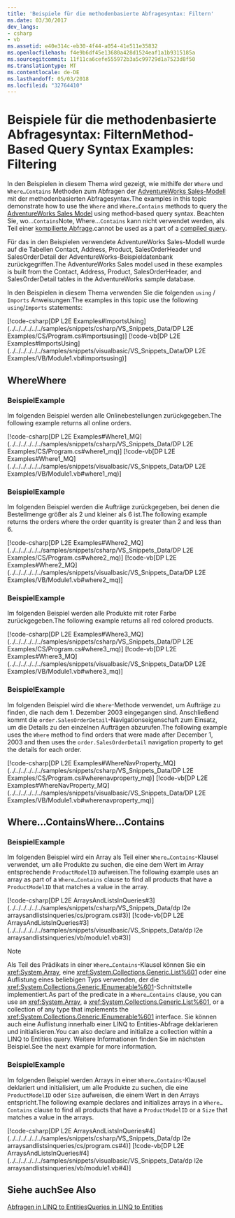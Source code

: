 ```yaml
---
title: 'Beispiele für die methodenbasierte Abfragesyntax: Filtern'
ms.date: 03/30/2017
dev_langs:
- csharp
- vb
ms.assetid: e40e314c-eb30-4f44-a054-41e511e35832
ms.openlocfilehash: f4e9b6df45e13680a428d1524eaf1a1b9315185a
ms.sourcegitcommit: 11f11ca6cefe555972b3a5c99729d1a7523d8f50
ms.translationtype: MT
ms.contentlocale: de-DE
ms.lasthandoff: 05/03/2018
ms.locfileid: "32764410"
---
```

# <a name="method-based-query-syntax-examples-filtering"></a><span data-ttu-id="0c15b-102">Beispiele für die methodenbasierte Abfragesyntax: Filtern</span><span class="sxs-lookup"><span data-stu-id="0c15b-102">Method-Based Query Syntax Examples: Filtering</span></span>
<span data-ttu-id="0c15b-103">In den Beispielen in diesem Thema wird gezeigt, wie mithilfe der `Where` und `Where…Contains` Methoden zum Abfragen der [AdventureWorks Sales-Modell](http://msdn.microsoft.com/library/f16cd988-673f-4376-b034-129ca93c7832) mit der methodenbasierten Abfragesyntax.</span><span class="sxs-lookup"><span data-stu-id="0c15b-103">The examples in this topic demonstrate how to use the `Where` and `Where…Contains` methods to query the [AdventureWorks Sales Model](http://msdn.microsoft.com/library/f16cd988-673f-4376-b034-129ca93c7832) using method-based query syntax.</span></span> <span data-ttu-id="0c15b-104">Beachten Sie, wo...`Contains`</span><span class="sxs-lookup"><span data-stu-id="0c15b-104">Note, Where…`Contains`</span></span> <span data-ttu-id="0c15b-105">kann nicht verwendet werden, als Teil einer [kompilierte Abfrage](../../../../../../docs/framework/data/adonet/ef/language-reference/compiled-queries-linq-to-entities.md).</span><span class="sxs-lookup"><span data-stu-id="0c15b-105">cannot be used as a part of a [compiled query](../../../../../../docs/framework/data/adonet/ef/language-reference/compiled-queries-linq-to-entities.md).</span></span>  
  
 <span data-ttu-id="0c15b-106">Für das in den Beispielen verwendete AdventureWorks Sales-Modell wurde auf die Tabellen Contact, Address, Product, SalesOrderHeader und SalesOrderDetail der AdventureWorks-Beispieldatenbank zurückgegriffen.</span><span class="sxs-lookup"><span data-stu-id="0c15b-106">The AdventureWorks Sales model used in these examples is built from the Contact, Address, Product, SalesOrderHeader, and SalesOrderDetail tables in the AdventureWorks sample database.</span></span>  
  
 <span data-ttu-id="0c15b-107">In den Beispielen in diesem Thema verwenden Sie die folgenden `using` / `Imports` Anweisungen:</span><span class="sxs-lookup"><span data-stu-id="0c15b-107">The examples in this topic use the following `using`/`Imports` statements:</span></span>  
  
 [!code-csharp[DP L2E Examples#ImportsUsing](../../../../../../samples/snippets/csharp/VS_Snippets_Data/DP L2E Examples/CS/Program.cs#importsusing)]
 [!code-vb[DP L2E Examples#ImportsUsing](../../../../../../samples/snippets/visualbasic/VS_Snippets_Data/DP L2E Examples/VB/Module1.vb#importsusing)]  
  
## <a name="where"></a><span data-ttu-id="0c15b-108">Where</span><span class="sxs-lookup"><span data-stu-id="0c15b-108">Where</span></span>  
  
### <a name="example"></a><span data-ttu-id="0c15b-109">Beispiel</span><span class="sxs-lookup"><span data-stu-id="0c15b-109">Example</span></span>  
 <span data-ttu-id="0c15b-110">Im folgenden Beispiel werden alle Onlinebestellungen zurückgegeben.</span><span class="sxs-lookup"><span data-stu-id="0c15b-110">The following example returns all online orders.</span></span>  
  
 [!code-csharp[DP L2E Examples#Where1_MQ](../../../../../../samples/snippets/csharp/VS_Snippets_Data/DP L2E Examples/CS/Program.cs#where1_mq)]
 [!code-vb[DP L2E Examples#Where1_MQ](../../../../../../samples/snippets/visualbasic/VS_Snippets_Data/DP L2E Examples/VB/Module1.vb#where1_mq)]  
  
### <a name="example"></a><span data-ttu-id="0c15b-111">Beispiel</span><span class="sxs-lookup"><span data-stu-id="0c15b-111">Example</span></span>  
 <span data-ttu-id="0c15b-112">Im folgenden Beispiel werden die Aufträge zurückgegeben, bei denen die Bestellmenge größer als 2 und kleiner als 6 ist.</span><span class="sxs-lookup"><span data-stu-id="0c15b-112">The following example returns the orders where the order quantity is greater than 2 and less than 6.</span></span>  
  
 [!code-csharp[DP L2E Examples#Where2_MQ](../../../../../../samples/snippets/csharp/VS_Snippets_Data/DP L2E Examples/CS/Program.cs#where2_mq)]
 [!code-vb[DP L2E Examples#Where2_MQ](../../../../../../samples/snippets/visualbasic/VS_Snippets_Data/DP L2E Examples/VB/Module1.vb#where2_mq)]  
  
### <a name="example"></a><span data-ttu-id="0c15b-113">Beispiel</span><span class="sxs-lookup"><span data-stu-id="0c15b-113">Example</span></span>  
 <span data-ttu-id="0c15b-114">Im folgenden Beispiel werden alle Produkte mit roter Farbe zurückgegeben.</span><span class="sxs-lookup"><span data-stu-id="0c15b-114">The following example returns all red colored products.</span></span>  
  
 [!code-csharp[DP L2E Examples#Where3_MQ](../../../../../../samples/snippets/csharp/VS_Snippets_Data/DP L2E Examples/CS/Program.cs#where3_mq)]
 [!code-vb[DP L2E Examples#Where3_MQ](../../../../../../samples/snippets/visualbasic/VS_Snippets_Data/DP L2E Examples/VB/Module1.vb#where3_mq)]  
  
### <a name="example"></a><span data-ttu-id="0c15b-115">Beispiel</span><span class="sxs-lookup"><span data-stu-id="0c15b-115">Example</span></span>  
 <span data-ttu-id="0c15b-116">Im folgenden Beispiel wird die `Where`-Methode verwendet, um Aufträge zu finden, die nach dem 1. Dezember 2003 eingegangen sind. Anschließend kommt die `order.SalesOrderDetail`-Navigationseigenschaft zum Einsatz, um die Details zu den einzelnen Aufträgen abzurufen.</span><span class="sxs-lookup"><span data-stu-id="0c15b-116">The following example uses the `Where` method to find orders that were made after December 1, 2003 and then uses the `order.SalesOrderDetail` navigation property to get the details for each order.</span></span>  
  
 [!code-csharp[DP L2E Examples#WhereNavProperty_MQ](../../../../../../samples/snippets/csharp/VS_Snippets_Data/DP L2E Examples/CS/Program.cs#wherenavproperty_mq)]
 [!code-vb[DP L2E Examples#WhereNavProperty_MQ](../../../../../../samples/snippets/visualbasic/VS_Snippets_Data/DP L2E Examples/VB/Module1.vb#wherenavproperty_mq)]  
  
## <a name="wherecontains"></a><span data-ttu-id="0c15b-117">Where…Contains</span><span class="sxs-lookup"><span data-stu-id="0c15b-117">Where…Contains</span></span>  
  
### <a name="example"></a><span data-ttu-id="0c15b-118">Beispiel</span><span class="sxs-lookup"><span data-stu-id="0c15b-118">Example</span></span>  
 <span data-ttu-id="0c15b-119">Im folgenden Beispiel wird ein Array als Teil einer `Where…Contains`-Klausel verwendet, um alle Produkte zu suchen, die eine dem Wert im Array entsprechende `ProductModelID` aufweisen.</span><span class="sxs-lookup"><span data-stu-id="0c15b-119">The following example uses an array as part of a `Where…Contains` clause to find all products that have a `ProductModelID` that matches a value in the array.</span></span>  
  
 [!code-csharp[DP L2E ArraysAndListsInQueries#3](../../../../../../samples/snippets/csharp/VS_Snippets_Data/dp l2e arraysandlistsinqueries/cs/program.cs#3)]
 [!code-vb[DP L2E ArraysAndListsInQueries#3](../../../../../../samples/snippets/visualbasic/VS_Snippets_Data/dp l2e arraysandlistsinqueries/vb/module1.vb#3)]  
  
> [!NOTE]
>  <span data-ttu-id="0c15b-120">Als Teil des Prädikats in einer `Where…Contains`-Klausel können Sie ein <xref:System.Array>, eine <xref:System.Collections.Generic.List%601> oder eine Auflistung eines beliebigen Typs verwenden, der die <xref:System.Collections.Generic.IEnumerable%601>-Schnittstelle implementiert.</span><span class="sxs-lookup"><span data-stu-id="0c15b-120">As part of the predicate in a `Where…Contains` clause, you can use an <xref:System.Array>, a <xref:System.Collections.Generic.List%601>, or a collection of any type that implements the <xref:System.Collections.Generic.IEnumerable%601> interface.</span></span> <span data-ttu-id="0c15b-121">Sie können auch eine Auflistung innerhalb einer LINQ to Entities-Abfrage deklarieren und initialisieren.</span><span class="sxs-lookup"><span data-stu-id="0c15b-121">You can also declare and initialize a collection within a LINQ to Entities query.</span></span> <span data-ttu-id="0c15b-122">Weitere Informationen finden Sie im nächsten Beispiel.</span><span class="sxs-lookup"><span data-stu-id="0c15b-122">See the next example for more information.</span></span>  
  
### <a name="example"></a><span data-ttu-id="0c15b-123">Beispiel</span><span class="sxs-lookup"><span data-stu-id="0c15b-123">Example</span></span>  
 <span data-ttu-id="0c15b-124">Im folgenden Beispiel werden Arrays in einer `Where…Contains`-Klausel deklariert und initialisiert, um alle Produkte zu suchen, die eine `ProductModelID` oder `Size` aufweisen, die einem Wert in den Arrays entspricht.</span><span class="sxs-lookup"><span data-stu-id="0c15b-124">The following example declares and initializes arrays in a `Where…Contains` clause to find all products that have a `ProductModelID` or a `Size` that matches a value in the arrays.</span></span>  
  
 [!code-csharp[DP L2E ArraysAndListsInQueries#4](../../../../../../samples/snippets/csharp/VS_Snippets_Data/dp l2e arraysandlistsinqueries/cs/program.cs#4)]
 [!code-vb[DP L2E ArraysAndListsInQueries#4](../../../../../../samples/snippets/visualbasic/VS_Snippets_Data/dp l2e arraysandlistsinqueries/vb/module1.vb#4)]  
  
## <a name="see-also"></a><span data-ttu-id="0c15b-125">Siehe auch</span><span class="sxs-lookup"><span data-stu-id="0c15b-125">See Also</span></span>  
 [<span data-ttu-id="0c15b-126">Abfragen in LINQ to Entities</span><span class="sxs-lookup"><span data-stu-id="0c15b-126">Queries in LINQ to Entities</span></span>](../../../../../../docs/framework/data/adonet/ef/language-reference/queries-in-linq-to-entities.md)
